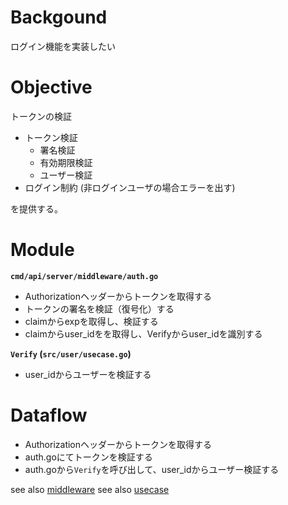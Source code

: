 # Backgound
ログイン機能を実装したい

# Objective
トークンの検証

- トークン検証
    - 署名検証
    - 有効期限検証
    - ユーザー検証
- ログイン制約 (非ログインユーザの場合エラーを出す)

を提供する。

# Module

**`cmd/api/server/middleware/auth.go`**

- Authorizationヘッダーからトークンを取得する
- トークンの署名を検証（復号化）する
- claimからexpを取得し、検証する
- claimからuser_idをを取得し、Verifyからuser_idを識別する

**`Verify` (`src/user/usecase.go`)**
- user_idからユーザーを検証する

# Dataflow

- Authorizationヘッダーからトークンを取得する
- auth.goにてトークンを検証する
- auth.goから`Verify`を呼び出して、user_idからユーザー検証する

see also [middleware](https://github.com/dev-sota/going-to-go-example/tree/main/cmd/api/middleware/auth.go)
see also [usecase](https://github.com/dev-sota/going-to-go-example/tree/main/src/user)
